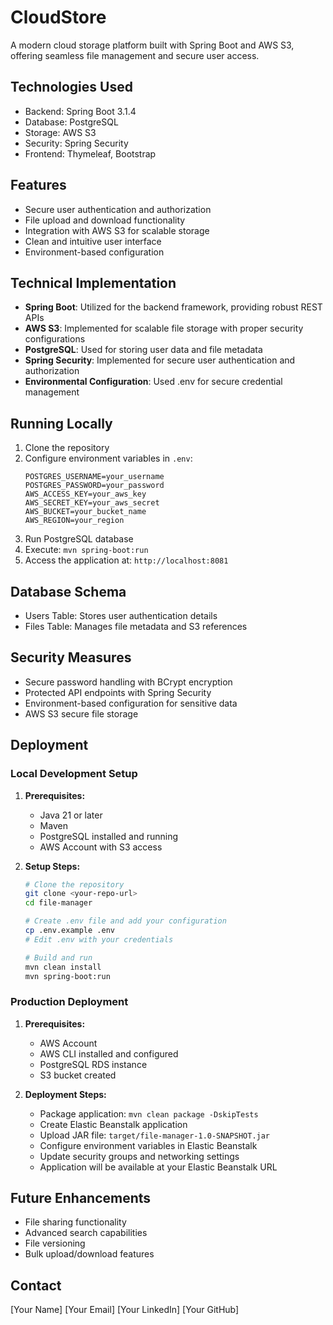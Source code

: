 # CloudStore

A modern cloud storage platform built with Spring Boot and AWS S3, offering seamless file management and secure user access.

## Technologies Used

- Backend: Spring Boot 3.1.4
- Database: PostgreSQL
- Storage: AWS S3
- Security: Spring Security
- Frontend: Thymeleaf, Bootstrap

## Features

- Secure user authentication and authorization
- File upload and download functionality
- Integration with AWS S3 for scalable storage
- Clean and intuitive user interface
- Environment-based configuration

## Technical Implementation

- **Spring Boot**: Utilized for the backend framework, providing robust REST APIs
- **AWS S3**: Implemented for scalable file storage with proper security configurations
- **PostgreSQL**: Used for storing user data and file metadata
- **Spring Security**: Implemented for secure user authentication and authorization
- **Environmental Configuration**: Used .env for secure credential management

## Running Locally

1. Clone the repository
2. Configure environment variables in `.env`:
   ```properties
   POSTGRES_USERNAME=your_username
   POSTGRES_PASSWORD=your_password
   AWS_ACCESS_KEY=your_aws_key
   AWS_SECRET_KEY=your_aws_secret
   AWS_BUCKET=your_bucket_name
   AWS_REGION=your_region
   ```
3. Run PostgreSQL database
4. Execute: `mvn spring-boot:run`
5. Access the application at: `http://localhost:8081`

## Database Schema

- Users Table: Stores user authentication details
- Files Table: Manages file metadata and S3 references

## Security Measures

- Secure password handling with BCrypt encryption
- Protected API endpoints with Spring Security
- Environment-based configuration for sensitive data
- AWS S3 secure file storage

## Deployment

### Local Development Setup

1. **Prerequisites:**
   - Java 21 or later
   - Maven
   - PostgreSQL installed and running
   - AWS Account with S3 access

2. **Setup Steps:**
   ```bash
   # Clone the repository
   git clone <your-repo-url>
   cd file-manager

   # Create .env file and add your configuration
   cp .env.example .env
   # Edit .env with your credentials

   # Build and run
   mvn clean install
   mvn spring-boot:run
   ```

### Production Deployment

1. **Prerequisites:**
   - AWS Account
   - AWS CLI installed and configured
   - PostgreSQL RDS instance
   - S3 bucket created

2. **Deployment Steps:**
   - Package application: `mvn clean package -DskipTests`
   - Create Elastic Beanstalk application
   - Upload JAR file: `target/file-manager-1.0-SNAPSHOT.jar`
   - Configure environment variables in Elastic Beanstalk
   - Update security groups and networking settings
   - Application will be available at your Elastic Beanstalk URL

## Future Enhancements

- File sharing functionality
- Advanced search capabilities
- File versioning
- Bulk upload/download features

## Contact

[Your Name]
[Your Email]
[Your LinkedIn]
[Your GitHub]
